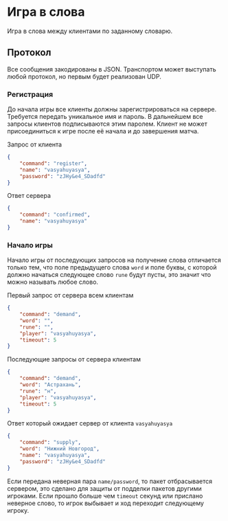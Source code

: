 # Игра в слова
Игра в слова между клиентами по заданному словарю.

## Протокол
Все сообщения закодированы в JSON. Транспортом может выступать любой протокол, но первым будет реализован UDP.

### Регистрация
До начала игры все клиенты должны зарегистрироваться на сервере. Требуется передать уникальное имя и пароль. В дальнейшем все запросы клиентов подписываются этим паролем. Клиент не может присоединиться к игре после её начала и до завершения матча.

Запрос от клиента
```json
{
    "command": "register",
    "name": "vasyahuyasya",
    "password": "zJHy&e4_SDadfd"
}
```

Ответ сервера
```json
{
    "command": "confirmed",
    "name": "vasyahuyasya"
}
```

### Начало игры
Начало игры от последующих запросов на получение слова отличается только тем, что поле предыдущего слова `word` и поле буквы, с которой должно начаться следующее слово `rune` будут пусты, это значит что можно называть любое слово.

Первый запрос от сервера всем клиентам
```json
{
    "command": "demand",
    "word": "",
    "rune": "",
    "player": "vasyahuyasya",
    "timeout": 5
}
```

Последующие запросы от сервера клиентам
```json
{
    "command": "demand",
    "word": "Астрахань",
    "rune": "н",
    "player": "vasyahuyasya",
    "timeout": 5
}
```

Ответ который ожидает сервер от клиента `vasyahuyasya`
```json
{
    "command": "supply",
    "word": "Нижний Новгород",
    "name": "vasyahuyasya",
    "password": "zJHy&e4_SDadfd"
}
```

Если передана неверная пара `name/password`, то пакет отбрасывается сервером, это сделано для защиты от подделки пакетов другими игроками. Если прошло больше чем `timeout` секунд или прислано неверное слово, то игрок выбывает и ход переходит следующему игроку.